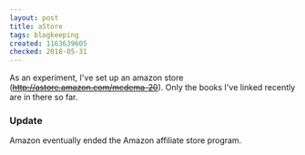 ```yaml
---
layout: post
title: aStore
tags: blogkeeping
created: 1163639605
checked: 2018-05-31
---
```

As an experiment, I've set up an amazon store (~~http://astore.amazon.com/mcdema-20~~).  Only the books I've linked recently are in there so far.

### Update

Amazon eventually ended the Amazon affiliate store program.
